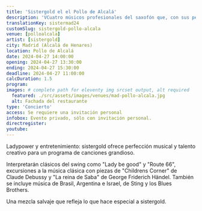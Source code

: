 ```yaml
---
title: 'Sistergold el el Pollo de Alcalá'
description: 'VCuatro músicos profesionales del saxofón que, con sus personalidades y caracteres diferentes, se funden en uno, en su música, en su energía y con una diversión chispeante.'
translationKey: sistermad24
customSlug: sistergold-pollo-alcala
venue: [polloalcala]
artist: [sistergold]
city: Madrid (Alcalá de Henares)
location: Pollo de Alcalá
date: 2024-04-27 14:00:00
opening: 2024-04-27 13:30:00
ending: 2024-04-27 15:30:00
deadline: 2024-04-27 11:00:00
calcDuration: 1.5
program:
images: # complete path for eleventy img srcset output, alt required
  featured: ./src/assets/images/venues/mad-pollo-alcala.jpg
  alt: Fachada del restaurante
type: 'Concierto'
access: Se requiere una invitación personal
infobox: Evento privado, sólo con invitación personal.
directregister:
youtube:
---
```


Ladypower y entretenimiento: sistergold ofrece perfección musical y talento creativo para un programa de canciones grandioso.

Interpretarán clásicos del swing como "Lady be good" y "Route 66", excursiones a la música clásica con piezas de "Childrens Corner" de Claude Debussy y "La reina de Saba" de George Friderich Händel. También se incluye música de Brasil, Argentina e Israel, de Sting y los Blues Brothers.

Una mezcla salvaje que refleja lo que hace especial a sistergold.
